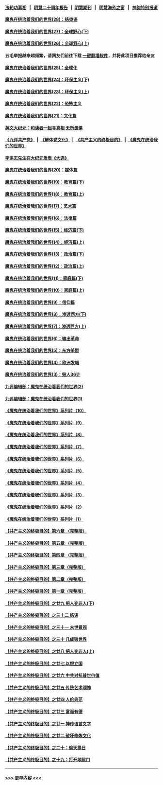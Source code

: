 #### [法轮功真相](https://github.com/gfw-breaker/truth/blob/master/README.md?t=0) &nbsp;&nbsp;|&nbsp;&nbsp; [明慧二十周年报告](https://github.com/gfw-breaker/mh-reports/blob/master/README.md?t=0) &nbsp;&nbsp;|&nbsp;&nbsp;[明慧期刊](https://github.com/gfw-breaker/mh-qikan) &nbsp;&nbsp;|&nbsp;&nbsp; [明慧海外之窗](https://github.com/gfw-breaker/mh-news/blob/master/README.md?t=0) &nbsp;&nbsp;|&nbsp;&nbsp; [神韵特别报道](https://github.com/gfw-breaker/mh-news/blob/master/shenyun.md?t=0)
#### [魔鬼在统治着我们的世界(28)：结束语](../pages/nsc422/n10936246.md?t=07051751) 
#### [魔鬼在统治着我们的世界(27)：全球野心(下)](../pages/nsc422/n10928319.md?t=07051751) 
#### [魔鬼在统治着我们的世界(26)：全球野心(上)](../pages/nsc422/n10900318.md?t=07051751) 
#### 五毛举报越来越频繁，请网友们前往下载 [一键翻墙软件](https://github.com/gfw-breaker/ssr-accounts)，并将此项目推荐给亲友
#### [魔鬼在统治着我们的世界(25)：全球化](../pages/nsc422/n10788205.md?t=07051751) 
#### [魔鬼在统治着我们的世界(24)：环保主义(下)](../pages/nsc422/n10695307.md?t=07051751) 
#### [魔鬼在统治着我们的世界(23)：环保主义(上)](../pages/nsc422/n10688613.md?t=07051751) 
#### [魔鬼在统治着我们的世界(22)：恐怖主义](../pages/nsc422/n10614727.md?t=07051751) 
#### [魔鬼在统治着我们的世界(21)：文化篇](../pages/nsc422/n10597706.md?t=07051751) 
#### [英文大纪元：和读者一起寻真相 无所畏惧](../pages/nsc422/n12542027.md?t=07051751) 
#### [《九评共产党》](https://github.com/begood0513/9ping.md/blob/master/README.md) &nbsp;|&nbsp; [《解体党文化》](../../../../jtdwh.md/blob/master/README.md)  &nbsp;|&nbsp; [《共产主义的终极目的》](../../../../gczydzjmd.md/blob/master/README.md) &nbsp;|&nbsp; [《魔鬼在统治我们的世界》](../../../../mgztzwmdsj.md/blob/master/README.md) 
#### [李洪志先生在大纪元发表《大选》](../pages/nsc422/n12534746.md?t=07051751) 
#### [魔鬼在统治着我们的世界(20)：媒体篇](../pages/nsc422/n10586579.md?t=07051751) 
#### [魔鬼在统治着我们的世界(19)：教育篇(下)](../pages/nsc422/n10564808.md?t=07051751) 
#### [魔鬼在统治着我们的世界(18)：教育篇(上)](../pages/nsc422/n10526970.md?t=07051751) 
#### [魔鬼在统治着我们的世界(17)：艺术篇](../pages/nsc422/n10499093.md?t=07051751) 
#### [魔鬼在统治着我们的世界(16)：法律篇](../pages/nsc422/n10485969.md?t=07051751) 
#### [魔鬼在统治着我们的世界(15)：经济篇(下)](../pages/nsc422/n10469975.md?t=07051751) 
#### [魔鬼在统治着我们的世界(14)：经济篇(上)](../pages/nsc422/n10457370.md?t=07051751) 
#### [魔鬼在统治着我们的世界(13)：政治篇(下)](../pages/nsc422/n10448270.md?t=07051751) 
#### [魔鬼在统治着我们的世界(12)：政治篇(上)](../pages/nsc422/n10444576.md?t=07051751) 
#### [魔鬼在统治着我们的世界(11)：家庭篇(下)](../pages/nsc422/n10440961.md?t=07051751) 
#### [魔鬼在统治着我们的世界(10)：家庭篇(上)](../pages/nsc422/n10435448.md?t=07051751) 
#### [魔鬼在统治着我们的世界(9)：信仰篇](../pages/nsc422/n10432159.md?t=07051751) 
#### [魔鬼在统治着我们的世界(8)：渗透西方(下)](../pages/nsc422/n10429603.md?t=07051751) 
#### [魔鬼在统治着我们的世界(7)：渗透西方(上)](../pages/nsc422/n10426013.md?t=07051751) 
#### [魔鬼在统治着我们的世界(6)：输出革命](../pages/nsc422/n10421536.md?t=07051751) 
#### [魔鬼在统治着我们的世界(5)：东方杀戮](../pages/nsc422/n10417707.md?t=07051751) 
#### [魔鬼在统治着我们的世界(4)：欧洲发端](../pages/nsc422/n10414890.md?t=07051751) 
#### [魔鬼在统治着我们的世界(3)：毁人36计](../pages/nsc422/n10411583.md?t=07051751) 
#### [九评编辑部：魔鬼在统治着我们的世界(2)](../pages/nsc422/n10410036.md?t=07051751) 
#### [九评编辑部：魔鬼在统治着我们的世界(1)](../pages/nsc422/n10406825.md?t=07051751) 
#### [《魔鬼在统治着我们的世界》系列片（10）](../pages/nsc422/n12292670.md?t=07051751) 
#### [《魔鬼在统治着我们的世界》系列片（9）](../pages/nsc422/n12290859.md?t=07051751) 
#### [《魔鬼在统治着我们的世界》系列片（8）](../pages/nsc422/n12287445.md?t=07051751) 
#### [《魔鬼在统治着我们的世界》系列片（7）](../pages/nsc422/n12283425.md?t=07051751) 
#### [《魔鬼在统治着我们的世界》系列片（6）](../pages/nsc422/n12282314.md?t=07051751) 
#### [《魔鬼在统治着我们的世界》系列片（5）](../pages/nsc422/n12281419.md?t=07051751) 
#### [《魔鬼在统治着我们的世界》系列片（4）](../pages/nsc422/n12274024.md?t=07051751) 
#### [《魔鬼在统治着我们的世界》系列片（3）](../pages/nsc422/n12271322.md?t=07051751) 
#### [《魔鬼在统治着我们的世界》系列片（2）](../pages/nsc422/n12269049.md?t=07051751) 
#### [《魔鬼在统治着我们的世界》系列片（1）](../pages/nsc422/n12267575.md?t=07051751) 
#### [【共产主义的终极目的】第六章 （完整版）](../pages/nsc422/n11428913.md?t=07051751) 
#### [【共产主义的终极目的】第五章 （完整版）](../pages/nsc422/n11428912.md?t=07051751) 
#### [【共产主义的终极目的】第四章 （完整版）](../pages/nsc422/n11428907.md?t=07051751) 
#### [【共产主义的终极目的】第三章（完整版）](../pages/nsc422/n11428848.md?t=07051751) 
#### [【共产主义的终极目的】第二章（完整版）](../pages/nsc422/n11428831.md?t=07051751) 
#### [【共产主义的终极目的】第一章（完整版）](../pages/nsc422/n11417651.md?t=07051751) 
#### [【共产主义的终极目的】之廿九 把人变非人(下)](../pages/nsc422/n11344140.md?t=07051751) 
#### [【共产主义的终极目的】之三十二 结语](../pages/nsc422/n11360535.md?t=07051751) 
#### [【共产主义的终极目的】之三十一 末世景观](../pages/nsc422/n11351129.md?t=07051751) 
#### [【共产主义的终极目的】之三十 几成狼世界](../pages/nsc422/n11348280.md?t=07051751) 
#### [【共产主义的终极目的】之廿八 把人变非人(上)](../pages/nsc422/n11340492.md?t=07051751) 
#### [【共产主义的终极目的】之廿七 以恨立国](../pages/nsc422/n11336944.md?t=07051751) 
#### [【共产主义的终极目的】之廿六 中共对抗普世价值](../pages/nsc422/n11324785.md?t=07051751) 
#### [【共产主义的终极目的】之廿五 传统艺术颂神](../pages/nsc422/n11296396.md?t=07051751) 
#### [【共产主义的终极目的】之廿四 人伦典范](../pages/nsc422/n11296397.md?t=07051751) 
#### [【共产主义的终极目的】之廿三 富而有德](../pages/nsc422/n11283598.md?t=07051751) 
#### [【共产主义的终极目的】之廿一 神传语言文字](../pages/nsc422/n11263265.md?t=07051751) 
#### [【共产主义的终极目的】之廿二 破坏修炼文化](../pages/nsc422/n11245728.md?t=07051751) 
#### [【共产主义的终极目的】之二十：偷天换日](../pages/nsc422/n11238846.md?t=07051751) 
#### [【共产主义的终极目的】之十九：打开地狱门](../pages/nsc422/n11206376.md?t=07051751) 

----
#### [ >>> 更早内容 <<< ](../indexes/nsc422-earlier.md)
